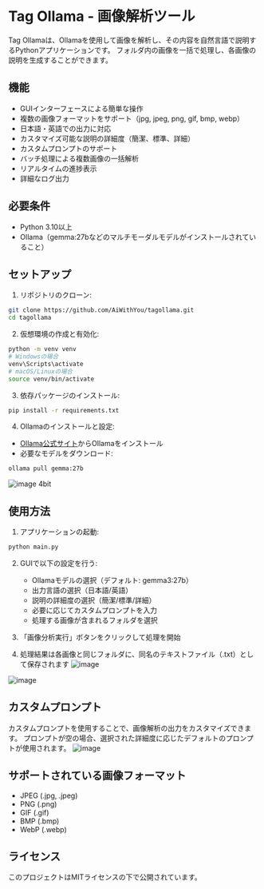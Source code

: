 # Tag Ollama - 画像解析ツール

Tag Ollamaは、Ollamaを使用して画像を解析し、その内容を自然言語で説明するPythonアプリケーションです。
フォルダ内の画像を一括で処理し、各画像の説明を生成することができます。

## 機能

- GUIインターフェースによる簡単な操作
- 複数の画像フォーマットをサポート（jpg, jpeg, png, gif, bmp, webp）
- 日本語・英語での出力に対応
- カスタマイズ可能な説明の詳細度（簡潔、標準、詳細）
- カスタムプロンプトのサポート
- バッチ処理による複数画像の一括解析
- リアルタイムの進捗表示
- 詳細なログ出力

## 必要条件

- Python 3.10以上
- Ollama（gemma:27bなどのマルチモーダルモデルがインストールされていること）

## セットアップ

1. リポジトリのクローン:
```bash
git clone https://github.com/AiWithYou/tagollama.git
cd tagollama
```

2. 仮想環境の作成と有効化:
```bash
python -m venv venv
# Windowsの場合
venv\Scripts\activate
# macOS/Linuxの場合
source venv/bin/activate
```

3. 依存パッケージのインストール:
```bash
pip install -r requirements.txt
```

4. Ollamaのインストールと設定:
- [Ollama公式サイト](https://ollama.ai/)からOllamaをインストール
- 必要なモデルをダウンロード:
```bash
ollama pull gemma:27b
```
![image](https://github.com/user-attachments/assets/e8b7c0e4-3db2-4642-a6b8-521e10784a7e)
4bit

## 使用方法

1. アプリケーションの起動:
```bash
python main.py
```

2. GUIで以下の設定を行う:
   - Ollamaモデルの選択（デフォルト: gemma3:27b）
   - 出力言語の選択（日本語/英語）
   - 説明の詳細度の選択（簡潔/標準/詳細）
   - 必要に応じてカスタムプロンプトを入力
   - 処理する画像が含まれるフォルダを選択

3. 「画像分析実行」ボタンをクリックして処理を開始

4. 処理結果は各画像と同じフォルダに、同名のテキストファイル（.txt）として保存されます
![image](https://github.com/user-attachments/assets/4e2429c7-e685-43a5-a821-079c53b06841)

![image](https://github.com/user-attachments/assets/0bea368c-ff73-4dfe-a995-2698a4c629eb)



## カスタムプロンプト

カスタムプロンプトを使用することで、画像解析の出力をカスタマイズできます。
プロンプトが空の場合、選択された詳細度に応じたデフォルトのプロンプトが使用されます。
![image](https://github.com/user-attachments/assets/f7f590ef-6940-460c-8a7e-7b9617211264)


## サポートされている画像フォーマット

- JPEG (.jpg, .jpeg)
- PNG (.png)
- GIF (.gif)
- BMP (.bmp)
- WebP (.webp)

## ライセンス

このプロジェクトはMITライセンスの下で公開されています。
